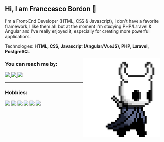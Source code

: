 <h2 align="left">
  Hi, I am Franccesco Bordon 🫡
</h1>

<p align="left">
  I'm a Front-End Developer (HTML, CSS & Javascript), I don't have a favorite framework, I like them all, but at the moment I'm studying PHP/Laravel & Angular and I've really enjoyed it, especially for creating more powerful applications.
</p>

<p align="left"> 
  Technologies: <strong>HTML, CSS, Javascript (Angular/VueJS), PHP, Laravel, PostgreSQL</strong>
</p>

<img src="https://raw.githubusercontent.com/TanZng/TanZng/master/assets/hollor_knight3.gif" min-width="250px" max-width="250px" width="250px" align="right">

<div>
  <h3>You can reach me by: </h3>
  <a href="https://www.linkedin.com/in/franccesco-bordon" target="_blank">
    <img src="https://img.icons8.com/dusk/40/000000/linkedin.png"/>
  </a>
  <a href="mailto:franccesco_@hotmail.com" target="_blank">
    <img src="https://img.icons8.com/dusk/40/000000/ms-outlook.png"/>
    
  </a>
  <a href="https://wa.me/5547999693071" target="_blank">
    <img src="https://img.icons8.com/dusk/40/000000/whatsapp.png"/>
  </a>
</div>

<hr />

<div>
  <h3>Hobbies:</h3>
  <img src="https://img.icons8.com/dusk/40/000000/waze.png"/>
  <img src="https://img.icons8.com/dusk/40/000000/garageband.png"/>
  <img src="https://img.icons8.com/dusk/40/000000/spotify.png"/>
  <img src="https://img.icons8.com/dusk/40/000000/steam.png"/> 
  <img src="https://img.icons8.com/dusk/40/000000/hollow-knight.png"/> 
  <img src="https://img.icons8.com/dusk/40/000000/league-of-legends.png"/> 
</div>
